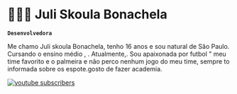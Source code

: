 # 👩🏻‍💻 Juli Skoula Bonachela

**`Desenvolvedora `**

Me chamo  Juli skoula Bonachela, tenho 16 anos e sou natural de São Paulo. Cursando o ensino médio , . Atualmente,. Sou apaixonada por futbol "
meu time favorito e o palmeira e nâo perco nenhum jogo do meu time, sempre to informada sobre os espote.gosto de fazer academia.
<p align="left">
    <a href="https://www.youtube.com/@jskoula_confirmation=1">
        <img 
            alt="youtube subscribers" 
            title="Inscreva-se no meu canal" 
            src="https://custom-icon-badges.demolab.com/youtube/channel/subscribers/UCo-gJ8RnTn5akHqHvO55DVA?color=%23E05D44&label=Inscreva-se&logo=video&logoColor=white&style=for-the-badge&labelColor=CE4630"
        />
    
